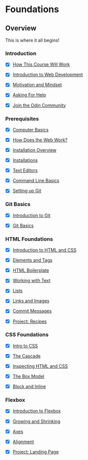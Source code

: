 # **Foundations**

## **Overview**

This is where it all begins!

### **Introduction**

- [x] [How This Course Will Work](https://www.theodinproject.com/lessons/foundations-how-this-course-will-work)

- [x] [Introduction to Web Development](https://www.theodinproject.com/lessons/foundations-introduction-to-web-development)

- [x] [Motivation and Mindset](https://www.theodinproject.com/lessons/foundations-motivation-and-mindset)

- [x] [Asking For Help](https://www.theodinproject.com/lessons/foundations-asking-for-help)

- [x] [Join the Odin Community](https://theodinproject.com/lessons/foundations-join-the-odin-community)

### **Prerequisites**

- [x] [Computer Basics](https://www.theodinproject.com/lessons/foundations-computer-basics)

- [x] [How Does the Web Work?](https://www.theodinproject.com/lessons/foundations-how-does-the-web-work)

- [x] [Installation Overview](https://theodinproject.com/lessons/foundations-installation-overview)

- [x] [Installations](https://www.theodinproject.com/lessons/foundations-installations)

- [x] [Text Editors](https://www.theodinproject.com/lessons/foundations-text-editors)

- [x] [Command Line Basics](https://www.theodinproject.com/lessons/foundations-command-line-basics)

- [x] [Setting up Git](https://www.theodinproject.com/lessons/foundations-setting-up-git)

### Git Basics

- [x] [Introduction to Git](https://www.theodinproject.com/lessons/foundations-introduction-to-git)

- [x] [Git Basics](https://www.theodinproject.com/lessons/foundations-git-basics)

### HTML Foundations

- [x] [Introduction to HTML and CSS](https://www.theodinproject.com/lessons/foundations-introduction-to-html-and-css)

- [x] [Elements and Tags](https://www.theodinproject.com/lessons/foundations-elements-and-tags)

- [x] [HTML Boilerplate](https://www.theodinproject.com/lessons/foundations-html-boilerplate)

- [x] [Working with Text](https://www.theodinproject.com/lessons/foundations-working-with-text)

- [x] [Lists](https://www.theodinproject.com/lessons/foundations-lists)

- [x] [Links and Images](https://www.theodinproject.com/lessons/foundations-links-and-images)

- [x] [Commit Messages](https://www.theodinproject.com/lessons/foundations-commit-messages)

- [x] [Project: Recipes](https://www.theodinproject.com/lessons/foundations-recipes)

### CSS Foundations

- [x] [Intro to CSS](https://www.theodinproject.com/lessons/foundations-intro-to-css)

- [x] [The Cascade](https://www.theodinproject.com/lessons/foundations-the-cascade)

- [x] [Inspecting HTML and CSS](https://theodinproject.com/lessons/foundations-inspecting-html-and-css)

- [x] [The Box Model](https://www.theodinproject.com/lessons/foundations-the-box-model)

- [x] [Block and Inline](https://www.theodinproject.com/lessons/foundations-block-and-inline)

### Flexbox

- [x] [Introduction to Flexbox](https://www.theodinproject.com/lessons/foundations-introduction-to-flexbox)

- [x] [Growing and Shrinking](https://www.theodinproject.com/lessons/foundations-growing-and-shrinking)

- [x] [Axes](https://theodinproject.com/lessons/foundations-axes)

- [x] [Alignment](https://www.theodinproject.com/lessons/foundations-alignment)

- [x] [Project: Landing Page](https://www.theodinproject.com/lessons/foundations-landing-page)
